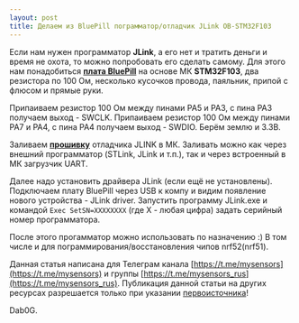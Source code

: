 ```yaml
---
layout: post
title: Делаем из BluePill пограмматор/отладчик JLink OB-STM32F103
---
```


Если нам нужен программатор **JLink**, а его нет и тратить деньги и время не охота, то можно попробовать его сделать самому.
Для этого нам понадобиться [**плата BluePill**](https://user-images.githubusercontent.com/48506975/75117838-3ac7cb00-5686-11ea-8e39-b6ef694aa237.png) на основе МК **STM32F103**, два резистора по 100 Ом, несколько кусочков провода, паяльник, припой с флюсом и прямые руки.

Припаиваем резистор 100 Ом между пинами PA5 и PA3, с пина PA3 получаем выход - SWCLK.
Припаиваем резистор 100 Ом между пинами PA7 и PA4, с пина PA4 получаем выход - SWDIO. Берём землю и 3.3В.

Заливаем [**прошивку**](https://github.com/mysensors-rus/mysensors-rus.github.io/files/4242110/OB_STM32F103.zip) отладчика JLINK в МК. Заливать можно как через внешний программатор (STLink, JLink и т.п.), так и через встроенный в МК загрузчик UART.

Далее надо установить драйвера JLink (если ещё не установлены).
Подключаем плату BluePill через USB к компу и видим появление нового устройства - JLink driver.
Запустить программу JLink.exe и командой `Exec SetSN=XXXXXXXX` (где X - любая цифра) задать серийный номер программатора.

После этого прогамматор можно использовать по назначению :)
В том числе и для пограммирования/восстановления чипов nrf52(nrf51).

Данная статья написана для Телеграм канала [https://t.me/mysensors](https://t.me/mysensors) и группы [https://t.me/mysensors_rus](https://t.me/mysensors_rus).
Публикация данной статьи на других ресурсах разрешается только при указании [первоисточника](mysensors-rus.github.io)!

Dab0G.
